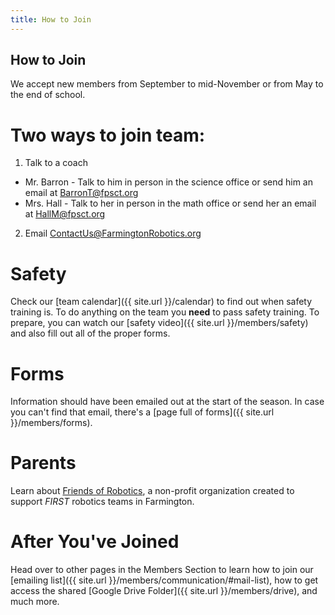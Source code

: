 ```yaml
---
title: How to Join
---
```

## How to Join
We accept new members from September to mid-November or from May to the end of school.

# Two ways to join team:
1. Talk to a coach
  * Mr. Barron - Talk to him in person in the science office or send him an email at [BarronT@fpsct.org](mailto:barront@fpsct.org)
  * Mrs. Hall - Talk to her in person in the math office or send her an email at [HallM@fpsct.org](mailto:hallm@fpsct.org)
2. Email [ContactUs@FarmingtonRobotics.org](contactus@farmingtonrobotics.org)

# Safety

Check our [team calendar]({{ site.url }}/calendar) to find out when safety training is. To do anything on the team you **need** to pass safety training. To prepare, you can watch our [safety video]({{ site.url }}/members/safety) and also fill out all of the proper forms.

# Forms

Information should have been emailed out at the start of the season. In case you can't find that email, there's a [page full of forms]({{ site.url }}/members/forms).

# Parents
Learn about [Friends of Robotics](http://www.farmingtonfor.org), a non-profit organization created to support <i>FIRST</i> robotics teams in Farmington.

# After You've Joined
Head over to other pages in the Members Section to learn how to join our [emailing list]({{ site.url }}/members/communication/#mail-list), how to get access the shared [Google Drive Folder]({{ site.url }}/members/drive), and much more.

